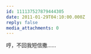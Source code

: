 ```yaml
---
id: 111137527879444305
date: 2011-01-29T04:10:00.000Z
reply: false
media_attachments: 0
---
```


哼，不回我短信撒…… ​​​​

